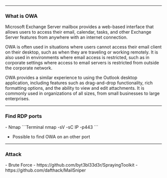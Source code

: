 --- ---
<h3>What is OWA</h3>
Microsoft Exchange Server mailbox provides a web-based interface that allows users to access their email, calendar, tasks, and other Exchange Server features from anywhere with an internet connection.

OWA is often used in situations where users cannot access their email client on their desktop, such as when they are traveling or working remotely. It is also used in environments where email access is restricted, such as in corporate settings where access to email servers is restricted from outside the corporate network.

OWA provides a similar experience to using the Outlook desktop application, including features such as drag-and-drop functionality, rich formatting options, and the ability to view and edit attachments. It is commonly used in organizations of all sizes, from small businesses to large enterprises.

---
<h3>Find RDP ports</h3>
- Nmap
```Terminal
nmap -sV -sC IP -p443
```

- Possible to find OWA on an other port

---
<h3>Attack</h3>
- Brute Force
	- https://github.com/byt3bl33d3r/SprayingToolkit
	- https://github.com/dafthack/MailSniper
